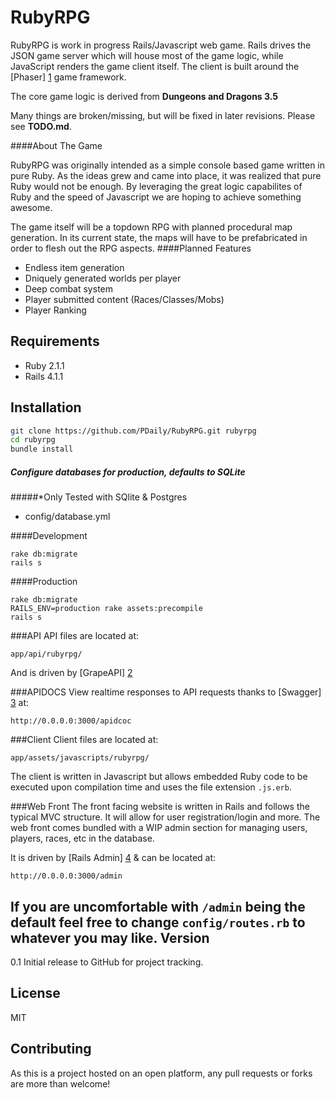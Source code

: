 RubyRPG
=========

RubyRPG is work in progress Rails/Javascript web game. Rails drives the JSON game server which will house most of the game logic, while JavaScript renders the game client itself. The client is built around the [Phaser] [1] game framework.

The core game logic is derived from **Dungeons and Dragons 3.5**

Many things are broken/missing, but will be fixed in later revisions.
Please see **TODO.md**.

####About The Game

RubyRPG was originally intended as a simple console based game written in pure Ruby. As the ideas grew and came into place, it was realized that pure Ruby would not be enough. By leveraging the great logic capabilites of Ruby and the speed of Javascript we are hoping to achieve something awesome.

The game itself will be a topdown RPG with planned procedural map generation. In its current state, the maps will have to be prefabricated in order to flesh out the RPG aspects.
####Planned Features

* Endless item generation
* Dniquely generated worlds per player
* Deep combat system
* Player submitted content (Races/Classes/Mobs)
* Player Ranking


Requirements
---
* Ruby 2.1.1
* Rails 4.1.1

Installation
--------------

```sh
git clone https://github.com/PDaily/RubyRPG.git rubyrpg
cd rubyrpg
bundle install
```

##### Configure databases for production, defaults to SQLite
#####*Only Tested with SQlite & Postgres
* config/database.yml

####Development
```
rake db:migrate
rails s
```
####Production
```
rake db:migrate
RAILS_ENV=production rake assets:precompile
rails s
```
###API
API files are located at: 
```
app/api/rubyrpg/
```
And is driven by [GrapeAPI] [2]

###APIDOCS
View realtime responses to API requests thanks to [Swagger] [3] at:
```
http://0.0.0.0:3000/apidcoc
```

###Client
Client files are located at:
```
app/assets/javascripts/rubyrpg/
```

The client is written in Javascript but allows embedded Ruby code to be executed upon compilation time and uses the file extension ```.js.erb```.

###Web Front
The front facing website is written in Rails and follows the typical MVC structure. It will allow for user registration/login and more. The web front comes bundled with a WIP admin section for managing users, players, races, etc in the database. 

It is driven by [Rails Admin] [4] & can be located at:
```
http://0.0.0.0:3000/admin
```
If you are uncomfortable with ```/admin``` being the default feel free to change ```config/routes.rb``` to whatever you may like.
Version
----

0.1 Initial release to GitHub for project tracking.

License
----

MIT

Contributing
---
As this is a project hosted on an open platform, any pull requests or forks are more than welcome!

[1]:https://github.com/photonstorm/phaser
[2]:https://github.com/intridea/grape
[3]:https://github.com/tim-vandecasteele/grape-swagger
[4]:https://github.com/sferik/rails_admnin